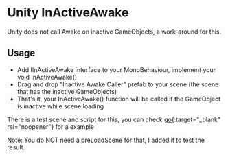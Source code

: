# Unity InActiveAwake
Unity does not call Awake on inactive GameObjects, a work-around for this.

## Usage

- Add IInActiveAwake interface to your MonoBehaviour, implement your void InActiveAwake()
- Drag and drop "Inactive Awake Caller" prefab to your scene (the scene that has the inactive GameObjects)
- That's it, your InActiveAwake() function will be called if the GameObject is inactive while scene loading

There is a test scene and script for this, you can check [go](TestScript.cs){:target="_blank" rel="noopener"} for a example

Note: You do NOT need a preLoadScene for that, I added it to test the result.
